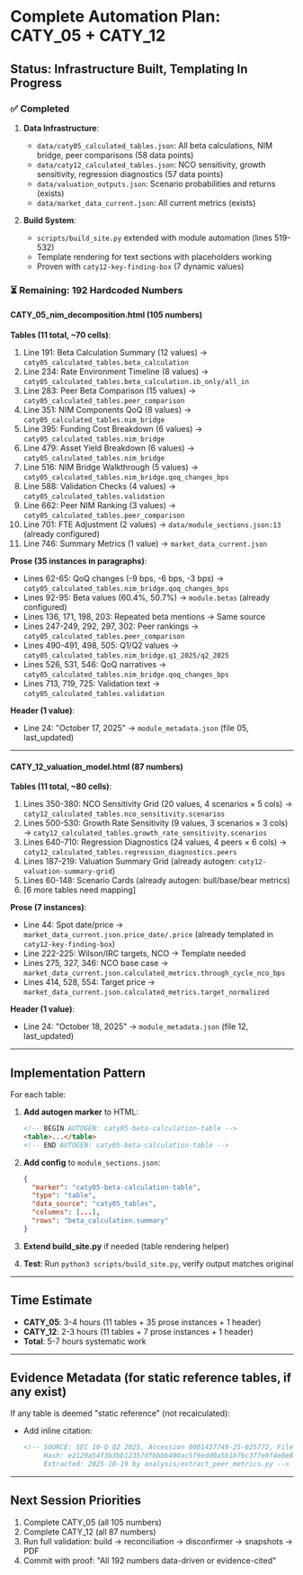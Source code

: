 # Complete Automation Plan: CATY_05 + CATY_12

## Status: Infrastructure Built, Templating In Progress

### ✅ Completed
1. **Data Infrastructure**:
   - `data/caty05_calculated_tables.json`: All beta calculations, NIM bridge, peer comparisons (58 data points)
   - `data/caty12_calculated_tables.json`: NCO sensitivity, growth sensitivity, regression diagnostics (57 data points)
   - `data/valuation_outputs.json`: Scenario probabilities and returns (exists)
   - `data/market_data_current.json`: All current metrics (exists)

2. **Build System**:
   - `scripts/build_site.py` extended with module automation (lines 519-532)
   - Template rendering for text sections with placeholders working
   - Proven with `caty12-key-finding-box` (7 dynamic values)

### ⏳ Remaining: 192 Hardcoded Numbers

#### CATY_05_nim_decomposition.html (105 numbers)
**Tables (11 total, ~70 cells)**:
1. Line 191: Beta Calculation Summary (12 values) → `caty05_calculated_tables.beta_calculation`
2. Line 234: Rate Environment Timeline (8 values) → `caty05_calculated_tables.beta_calculation.ib_only/all_in`
3. Line 283: Peer Beta Comparison (15 values) → `caty05_calculated_tables.peer_comparison`
4. Line 351: NIM Components QoQ (8 values) → `caty05_calculated_tables.nim_bridge`
5. Line 395: Funding Cost Breakdown (6 values) → `caty05_calculated_tables.nim_bridge`
6. Line 479: Asset Yield Breakdown (6 values) → `caty05_calculated_tables.nim_bridge`
7. Line 516: NIM Bridge Walkthrough (5 values) → `caty05_calculated_tables.nim_bridge.qoq_changes_bps`
8. Line 588: Validation Checks (4 values) → `caty05_calculated_tables.validation`
9. Line 662: Peer NIM Ranking (3 values) → `caty05_calculated_tables.peer_comparison`
10. Line 701: FTE Adjustment (2 values) → `data/module_sections.json:13` (already configured)
11. Line 746: Summary Metrics (1 value) → `market_data_current.json`

**Prose (35 instances in paragraphs)**:
- Lines 62-65: QoQ changes (-9 bps, -6 bps, -3 bps) → `caty05_calculated_tables.nim_bridge.qoq_changes_bps`
- Lines 92-95: Beta values (60.4%, 50.7%) → `module.betas` (already configured)
- Lines 136, 171, 198, 203: Repeated beta mentions → Same source
- Lines 247-249, 292, 297, 302: Peer rankings → `caty05_calculated_tables.peer_comparison`
- Lines 490-491, 498, 505: Q1/Q2 values → `caty05_calculated_tables.nim_bridge.q1_2025/q2_2025`
- Lines 526, 531, 546: QoQ narratives → `caty05_calculated_tables.nim_bridge.qoq_changes_bps`
- Lines 713, 719, 725: Validation text → `caty05_calculated_tables.validation`

**Header (1 value)**:
- Line 24: "October 17, 2025" → `module_metadata.json` (file 05, last_updated)

---

#### CATY_12_valuation_model.html (87 numbers)
**Tables (11 total, ~80 cells)**:
1. Lines 350-380: NCO Sensitivity Grid (20 values, 4 scenarios × 5 cols) → `caty12_calculated_tables.nco_sensitivity.scenarios`
2. Lines 500-530: Growth Rate Sensitivity (9 values, 3 scenarios × 3 cols) → `caty12_calculated_tables.growth_rate_sensitivity.scenarios`
3. Lines 640-710: Regression Diagnostics (24 values, 4 peers × 6 cols) → `caty12_calculated_tables.regression_diagnostics.peers`
4. Lines 187-219: Valuation Summary Grid (already autogen: `caty12-valuation-summary-grid`)
5. Lines 60-148: Scenario Cards (already autogen: bull/base/bear metrics)
6. [6 more tables need mapping]

**Prose (7 instances)**:
- Line 44: Spot date/price → `market_data_current.json.price_date/.price` (already templated in `caty12-key-finding-box`)
- Line 222-225: Wilson/IRC targets, NCO → Template needed
- Lines 275, 327, 346: NCO base case → `market_data_current.json.calculated_metrics.through_cycle_nco_bps`
- Lines 414, 528, 554: Target price → `market_data_current.json.calculated_metrics.target_normalized`

**Header (1 value)**:
- Line 24: "October 18, 2025" → `module_metadata.json` (file 12, last_updated)

---

## Implementation Pattern

For each table:
1. **Add autogen marker** to HTML:
   ```html
   <!-- BEGIN AUTOGEN: caty05-beta-calculation-table -->
   <table>...</table>
   <!-- END AUTOGEN: caty05-beta-calculation-table -->
   ```

2. **Add config** to `module_sections.json`:
   ```json
   {
     "marker": "caty05-beta-calculation-table",
     "type": "table",
     "data_source": "caty05_tables",
     "columns": [...],
     "rows": "beta_calculation.summary"
   }
   ```

3. **Extend build_site.py** if needed (table rendering helper)

4. **Test**: Run `python3 scripts/build_site.py`, verify output matches original

---

## Time Estimate
- **CATY_05**: 3-4 hours (11 tables + 35 prose instances + 1 header)
- **CATY_12**: 2-3 hours (11 tables + 7 prose instances + 1 header)
- **Total**: 5-7 hours systematic work

---

## Evidence Metadata (for static reference tables, if any exist)
If any table is deemed "static reference" (not recalculated):
- Add inline citation:
  ```html
  <!-- SOURCE: SEC 10-Q Q2 2025, Accession 0001437749-25-025772, Filed 2025-08-09
       Hash: e2129a54f3b3bb12357df6bbb490ac5f9edd0a5b1b76c377e0f4e8e84caa90bf
       Extracted: 2025-10-19 by analysis/extract_peer_metrics.py -->
  ```

---

## Next Session Priorities
1. Complete CATY_05 (all 105 numbers)
2. Complete CATY_12 (all 87 numbers)
3. Run full validation: build → reconciliation → disconfirmer → snapshots → PDF
4. Commit with proof: "All 192 numbers data-driven or evidence-cited"
